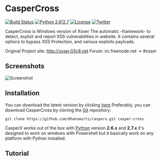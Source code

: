 # CasperCross

[![Build Status](https://api.travis-ci.org/sqlmapproject/sqlmap.svg?branch=master)](https://api.travis-ci.org/sqlmapproject/sqlmap) [![Python 2.6|2.7](https://img.shields.io/badge/python-2.6|2.7-yellow.svg)](https://www.python.org/) [![License](https://img.shields.io/badge/license-GPLv2-red.svg)](https://raw.githubusercontent.com/sqlmapproject/sqlmap/master/doc/COPYING) [![Twitter](https://img.shields.io/badge/twitter-@sqlmap-blue.svg)](https://twitter.com/casperspy)

CasperCross is Windows version of Xsser The automatic -framework- to detect, exploit and report XSS vulnerabilities
in website. It contains several options to bypass XSS Protection, and various exploits payloads.

Original Project site: http://xsser.03c8.net
Forum: irc.freenode.net -> #xsser

Screenshots
----

![Screenshot](https://raw.githubusercontent.com/dhanumurti/casperx/master/doc/casperx.png)

Installation
----

You can download the latest version by clicking [here](https://github.com/dhanumurti/casperx/tarball/master)
Preferably, you can download CasperCross by cloning the [Git](https://github.com/dhanumurti/casperx) repository:

    git clone https://github.com/dhanumurti/casperx.git casper-cross

CasperX works out of the box with [Python](http://www.python.org/download/) version **2.6.x** and **2.7.x**
it's designed to work on windows with Powershell but it basically work on any platform with Python installed.

Tutorial
----

